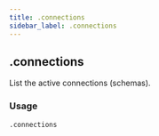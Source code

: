 ```yaml
---
title: .connections
sidebar_label: .connections
---
```


## .connections
List the active connections (schemas).

### Usage
```
.connections
```


